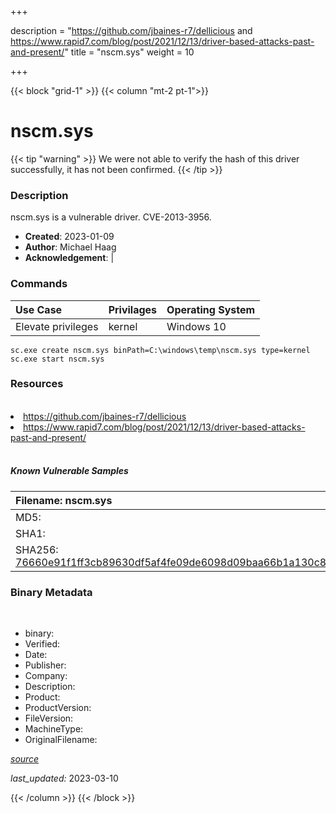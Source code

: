 +++

description = "https://github.com/jbaines-r7/dellicious and https://www.rapid7.com/blog/post/2021/12/13/driver-based-attacks-past-and-present/"
title = "nscm.sys"
weight = 10

+++


{{< block "grid-1" >}}
{{< column "mt-2 pt-1">}}




# nscm.sys 


{{< tip "warning" >}}
We were not able to verify the hash of this driver successfully, it has not been confirmed.
{{< /tip >}}




### Description


nscm.sys is a vulnerable driver. CVE-2013-3956.


- **Created**: 2023-01-09
- **Author**: Michael Haag
- **Acknowledgement**:  | [](https://twitter.com/)

### Commands

| Use Case | Privilages | Operating System | 
|:---- | ---- | ---- |
| Elevate privileges | kernel | Windows 10 |

```
sc.exe create nscm.sys binPath=C:\windows\temp\nscm.sys type=kernel
sc.exe start nscm.sys
```

### Resources
<br>


<li><a href=" https://github.com/jbaines-r7/dellicious"> https://github.com/jbaines-r7/dellicious</a></li>

<li><a href=" https://www.rapid7.com/blog/post/2021/12/13/driver-based-attacks-past-and-present/"> https://www.rapid7.com/blog/post/2021/12/13/driver-based-attacks-past-and-present/</a></li>


<br>


##### Known Vulnerable Samples

| Filename: nscm.sys |
|:---- |
|MD5: <a href="https://www.virustotal.com/gui/file/{&#39;Filename&#39;: &#39;nscm.sys&#39;, &#39;MD5&#39;: &#39;&#39;, &#39;SHA1&#39;: &#39;&#39;, &#39;SHA256&#39;: &#39;76660e91f1ff3cb89630df5af4fe09de6098d09baa66b1a130c89c3c5edd5b22&#39;}"></a>|
|SHA1: <a href="https://www.virustotal.com/gui/file/{&#39;Filename&#39;: &#39;nscm.sys&#39;, &#39;MD5&#39;: &#39;&#39;, &#39;SHA1&#39;: &#39;&#39;, &#39;SHA256&#39;: &#39;76660e91f1ff3cb89630df5af4fe09de6098d09baa66b1a130c89c3c5edd5b22&#39;}"></a>|
|SHA256: <a href="https://www.virustotal.com/gui/file/{&#39;Filename&#39;: &#39;nscm.sys&#39;, &#39;MD5&#39;: &#39;&#39;, &#39;SHA1&#39;: &#39;&#39;, &#39;SHA256&#39;: &#39;76660e91f1ff3cb89630df5af4fe09de6098d09baa66b1a130c89c3c5edd5b22&#39;}">76660e91f1ff3cb89630df5af4fe09de6098d09baa66b1a130c89c3c5edd5b22</a>|




### Binary Metadata
<br>

- binary: 
- Verified: 
- Date: 
- Publisher: 
- Company: 
- Description: 
- Product: 
- ProductVersion: 
- FileVersion: 
- MachineType: 
- OriginalFilename: 

[*source*](https://github.com/magicsword-io/LOLDrivers/tree/main/yaml/nscm.sys.yml)

*last_updated:* 2023-03-10


{{< /column >}}
{{< /block >}}

